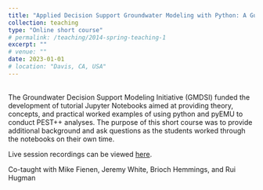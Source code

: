 ```yaml
---
title: "Applied Decision Support Groundwater Modeling with Python: A Guided Self-Study Course"
collection: teaching
type: "Online short course"
# permalink: /teaching/2014-spring-teaching-1
excerpt: ""
# venue: ""
date: 2023-01-01
# location: "Davis, CA, USA"
---
```

<br/>
The Groundwater Decision Support Modeling Initiative (GMDSI) funded the development of tutorial Jupyter Notebooks aimed at providing theory, concepts, and practical worked examples of using python and pyEMU to conduct PEST++ analyses. The purpose of this short course was to provide additional background and ask questions as the students worked through the notebooks on their own time. 

Live session recordings can be viewed [here](https://gmdsi.org/blog/self-guided-study-course-session-recordings/).

Co-taught with Mike Fienen, Jeremy White, Brioch Hemmings, and Rui Hugman